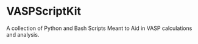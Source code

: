 # VASPScriptKit
A collection of Python and Bash Scripts Meant to Aid in VASP calculations and analysis.
